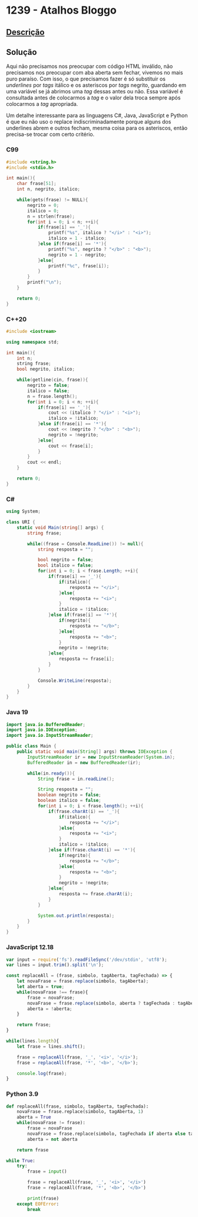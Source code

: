 # 1239 - Atalhos Bloggo

## [Descrição](https://www.beecrowd.com.br/judge/pt/problems/view/1239)

## Solução

Aqui não precisamos nos preocupar com código HTML inválido, não precisamos nos preocupar com aba aberta sem fechar, vivemos no mais puro paraíso. Com isso, o que precisamos fazer é só substituir os _underlines_ por _tags_ itálico e os asteriscos por _tags_ negrito, guardando em uma variável se já abrimos uma _tag_ dessas antes ou não. Essa variável é consultada antes de colocarmos a _tag_ e o valor dela troca sempre após colocarmos a _tag_ apropriada.

Um detalhe interessante para as linguagens C#, Java, JavaScript e Python é que eu não uso o replace indiscriminadamente porque alguns dos underlines abrem e outros fecham, mesma coisa para os asteriscos, então precisa-se trocar com certo critério.

### C99
```c
#include <string.h>
#include <stdio.h>

int main(){
    char frase[51];
    int n, negrito, italico;

    while(gets(frase) != NULL){
        negrito = 0;
        italico = 0;
        n = strlen(frase);
        for(int i = 0; i < n; ++i){
            if(frase[i] == '_'){
                printf("%s", italico ? "</i>" : "<i>");
                italico = 1 - italico;
            }else if(frase[i] == '*'){
                printf("%s", negrito ? "</b>" : "<b>");
                negrito = 1 - negrito;
            }else{
                printf("%c", frase[i]);
            }
        }
        printf("\n");
    }

    return 0;
}
```

### C++20
```cpp
#include <iostream>

using namespace std;

int main(){
    int n;
    string frase;
    bool negrito, italico;

    while(getline(cin, frase)){
        negrito = false;
        italico = false;
        n = frase.length();
        for(int i = 0; i < n; ++i){
            if(frase[i] == '_'){
                cout << (italico ? "</i>" : "<i>");
                italico = !italico;
            }else if(frase[i] == '*'){
                cout << (negrito ? "</b>" : "<b>");
                negrito = !negrito;
            }else{
                cout << frase[i];
            }
        }
        cout << endl;
    }

    return 0;
}
```

### C#
```cs
using System;

class URI {
    static void Main(string[] args) {
        string frase;

        while((frase = Console.ReadLine()) != null){
            string resposta = "";

            bool negrito = false;
            bool italico = false;
            for(int i = 0; i < frase.Length; ++i){
                if(frase[i] == '_'){
                    if(italico){
                        resposta += "</i>";
                    }else{
                        resposta += "<i>";
                    }
                    italico = !italico;
                }else if(frase[i] == '*'){
                    if(negrito){
                        resposta += "</b>";
                    }else{
                        resposta += "<b>";
                    }
                    negrito = !negrito;
                }else{
                    resposta += frase[i];
                }
            }

            Console.WriteLine(resposta);
        }
    }
}
```

### Java 19
```java
import java.io.BufferedReader;
import java.io.IOException;
import java.io.InputStreamReader;

public class Main {
    public static void main(String[] args) throws IOException {
        InputStreamReader ir = new InputStreamReader(System.in);
        BufferedReader in = new BufferedReader(ir);

        while(in.ready()){
            String frase = in.readLine();

            String resposta = "";
            boolean negrito = false;
            boolean italico = false;
            for(int i = 0; i < frase.length(); ++i){
                if(frase.charAt(i) == '_'){
                    if(italico){
                        resposta += "</i>";
                    }else{
                        resposta += "<i>";
                    }
                    italico = !italico;
                }else if(frase.charAt(i) == '*'){
                    if(negrito){
                        resposta += "</b>";
                    }else{
                        resposta += "<b>";
                    }
                    negrito = !negrito;
                }else{
                    resposta += frase.charAt(i);
                }
            }

            System.out.println(resposta);
        }
    }
}
```

### JavaScript 12.18
```js
var input = require('fs').readFileSync('/dev/stdin', 'utf8');
var lines = input.trim().split('\n');

const replaceAll = (frase, simbolo, tagAberta, tagFechada) => {
    let novaFrase = frase.replace(simbolo, tagAberta);
    let aberta = true;
    while(novaFrase !== frase){
        frase = novaFrase;
        novaFrase = frase.replace(simbolo, aberta ? tagFechada : tagAberta);
        aberta = !aberta;
    }

    return frase;
}

while(lines.length){
    let frase = lines.shift();

    frase = replaceAll(frase, '_', '<i>', '</i>');
    frase = replaceAll(frase, '*', '<b>', '</b>');

    console.log(frase);
}
```

### Python 3.9
```py
def replaceAll(frase, simbolo, tagAberta, tagFechada):
    novaFrase = frase.replace(simbolo, tagAberta, 1)
    aberta = True
    while(novaFrase != frase):
        frase = novaFrase
        novaFrase = frase.replace(simbolo, tagFechada if aberta else tagAberta, 1)
        aberta = not aberta

    return frase

while True:
    try:
        frase = input()

        frase = replaceAll(frase, '_', '<i>', '</i>')
        frase = replaceAll(frase, '*', '<b>', '</b>')

        print(frase)
    except EOFError:
        break
```